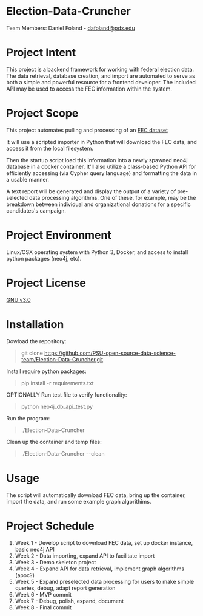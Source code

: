 # Election-Data-Cruncher

Team Members:
Daniel Foland - dafoland@pdx.edu

# Project Intent
This project is a backend framework for working with federal election data. The data retrieval, database creation, and import are automated to serve as both a simple and powerful resource for a frontend developer. The included API may be used to access the FEC information within the system.

# Project Scope
This project automates pulling and processing of an [FEC dataset](https://www.fec.gov/data/browse-data/?tab=bulk-data)

It will use a scripted importer in Python that will download the FEC data, and access it from the local filesystem. 

Then the startup script load this information into a newly spawned neo4j database in a docker container. It'll also utilize a class-based Python API for efficiently accessing (via Cypher query language) and formatting the data in a usable manner.

A text report will be generated and display the output of a variety of pre-selected data processing algorithms. One of these, for example, may be the breakdown between individual and organizational donations for a specific candidates's campaign.

# Project Environment
Linux/OSX operating system with Python 3, Docker, and access to install python packages (neo4j, etc).

# Project License
[GNU v3.0](https://github.com/PSU-open-source-data-science-team/Election-Data-Cruncher/blob/main/LICENSE)

# Installation
Dowload the repository:
> git clone https://github.com/PSU-open-source-data-science-team/Election-Data-Cruncher.git

Install require python packages:
> pip install -r requirements.txt 

OPTIONALLY Run test file to verify functionality:
> python neo4j_db_api_test.py

Run the program:
> ./Election-Data-Cruncher

Clean up the container and temp files:
> ./Election-Data-Cruncher --clean

# Usage
The script will automatically download FEC data, bring up the container, import the data, and run some example graph algorithims. 

# Project Schedule
1. Week 1 - Develop script to download FEC data, set up docker instance, basic neo4j API
1. Week 2 - Data importing, expand API to facilitate import
1. Week 3 - Demo skeleton project
1. Week 4 - Expand API for data retrieval, implement graph algorithms (apoc?)
1. Week 5 - Expand preselected data processing for users to make simple queries, debug, adapt report generation
1. Week 6 - MVP commit
1. Week 7 - Debug, polish, expand, document
1. Week 8 - Final commit

